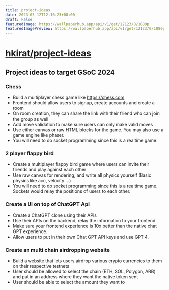 ```yaml
---
title: project-ideas
date: 2023-05-12T12:16:23+08:00
draft: False
featuredImage: https://wallpaperhub.app/api/v1/get/12123/0/1080p
featuredImagePreview: https://wallpaperhub.app/api/v1/get/12123/0/1080p
---
```


# [hkirat/project-ideas](https://github.com/hkirat/project-ideas)

## Project ideas to target GSoC 2024

 ### Chess
  - Build a multiplayer chess game like https://chess.com
  - Frontend should allow users to signup, create accounts and create a room
  - On room creation, they can share the link with their friend who can join the group as well
  - Add move validation to make sure users can only make valid moves
  - Use either canvas or raw HTML blocks for the game. You may also use a game engine like phaser.
  - You will need to do socket programming since this is a realtime game.
  
 ### 2 player flappy bird
  - Create a multiplayer flappy bird game where users can invite their friends and play against each other
  - Use raw canvas for rendering, and write all physics yourself (Basic physics like acc, velocity ...)
  - You will need to do socket programming since this is a realtime game. Sockets would relay the positions of users to each other.
  
 ### Create a UI on top of ChatGPT Api
  - Create a ChatGPT clone using their APIs
  - Use their APIs on the backend, relay the information to your frontend
  - Make sure your frontend experience is 10x better than the native chat GPT experience.
  - Allow users to put in their own Chat GPT API keys and use GPT 4.

 ### Create an multi chain airdropping website 
   - Build a website that lets users airdrop various crypto currencies to them on their respective testnets
   - User should be allowed to select the chain (ETH, SOL, Polygon, ARB) and put in an address where they want the native token sent
   - User should be able to select the amount they want to 
